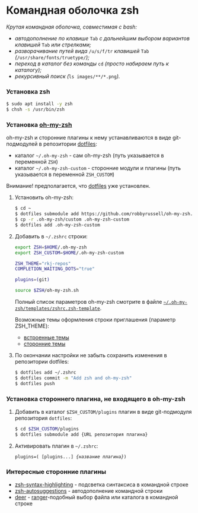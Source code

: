 # Командная оболочка zsh
*Крутая командная оболочка, совместимая с bash:*

* *автодополнение по клавише* `Tab` *c дальнейшим выбором вариантов клавишей* `Tab` *или стрелками;*
* *разворачивание путей вида* `/u/s/f/tr` *клавишей* `Tab` *(*`/usr/share/fonts/truetype/`*);*
* *переход в каталог без команды* `cd` *(просто набираем путь к каталогу);*
* *рекурсивный поиск (*`ls images/**/*.png`*).*

### Установка zsh

```bash
$ sudo apt install -y zsh
$ chsh -s /usr/bin/zsh
```
### Установка [oh-my-zsh](https://github.com/robbyrussell/oh-my-zsh)

oh-my-zsh и сторонние плагины к нему устанавливаются в виде git-подмодулей
в репозитории [dotfiles](https://github.com/radimih/dotfiles):
* каталог `~/.oh-my-zsh` - сам oh-my-zsh (путь указывается в переменной `ZSH`)
* каталог `~/.oh-my-zsh-custom` - сторонние модули и плагины (путь указывается в переменной `ZSH_CUSTOM`)

Внимание! предполагается, что [dotfiles](/dotfiles.md) уже установлен.

1. Установить oh-my-zsh:
    ```bash
    $ cd ~
    $ dotfiles submodule add https://github.com/robbyrussell/oh-my-zsh.git .oh-my-zsh
    $ cp -r .oh-my-zsh/custom .oh-my-zsh-custom
    $ dotfiles add .oh-my-zsh-custom
    ```

1. Добавить в `~/.zshrc` строки:

    ```bash
    export ZSH=$HOME/.oh-my-zsh
    export ZSH_CUSTOM=$HOME/.oh-my-zsh-custom
    
    ZSH_THEME="rkj-repos"
    COMPLETION_WAITING_DOTS="true"
    
    plugins=(git)

    source $ZSH/oh-my-zsh.sh
    ```
  
    Полный список параметров oh-my-zsh смотрите в файле [`~/.oh-my-zsh/templates/zshrc.zsh-template`](https://github.com/robbyrussell/oh-my-zsh/blob/master/templates/zshrc.zsh-template).
    
    Возможные темы оформления строки приглашения (параметр ZSH_THEME):
    * [встроенные темы](https://github.com/robbyrussell/oh-my-zsh/wiki/themes)
    * [сторонние темы](https://github.com/robbyrussell/oh-my-zsh/wiki/External-themes)
    
1. По окончании настройки не забыть сохранить изменения в репозитории dotfiles:
    
    ```bash
    $ dotfiles add ~/.zshrc
    $ dotfiles commit -m "Add zsh and oh-my-zsh"
    $ dotfiles push
    ```

### Установка стороннего плагина, не входящего в oh-my-zsh

1. Добавить в каталог `$ZSH_CUSTOM/plugins` плагин в виде git-подмодуля репозитория `dotfiles`:

    ```bash
    $ cd $ZSH_CUSTOM/plugins
    $ dotfiles submodule add {URL репозитория плагина}
    ```
  
1. Активировать плагин в `~/.zshrc`:

    `plugins=( [plugins...] `*`{название плагина}`*`)`

### Интересные сторонние плагины

* [zsh-syntax-highlighting](https://github.com/zsh-users/zsh-syntax-highlighting) - подсветка синтаксиса в командной строке
* [zsh-autosuggestions](https://github.com/zsh-users/zsh-autosuggestions) - автодополнение командной строки
* [deer](https://github.com/radimih/HOWTOS/blob/master/apps/deer.md) - [ranger](http://www.nongnu.org/ranger/)-подобный выбор файла или каталога в командной строке
